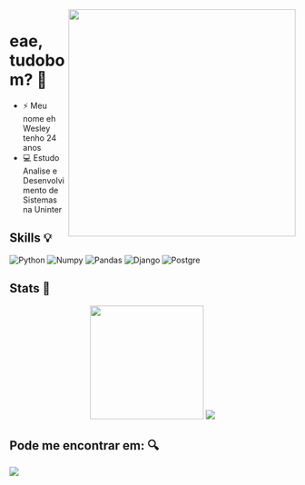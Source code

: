 <img style="margin: 40px, 0px, 40px, 0px;" align="right" width="400px" src="https://user-images.githubusercontent.com/55562529/230804670-ba4e1aa5-a956-4383-ab1e-01c30fe6b5cc.gif" />

# eae, tudobom? 🌵 

* ⚡ Meu nome eh Wesley tenho 24 anos </br>
* 💻 Estudo Analise e Desenvolvimento de Sistemas na Uninter </br>

## Skills 💡
![Python](https://img.shields.io/badge/Python-FFD43B?style=for-the-badge&logo=python&logoColor=blue)
![Numpy](https://img.shields.io/badge/Numpy-777BB4?style=for-the-badge&logo=numpy&logoColor=white)
![Pandas](https://img.shields.io/badge/Pandas-2C2D72?style=for-the-badge&logo=pandas&logoColor=white)
![Django](https://img.shields.io/badge/Django-092E20?style=for-the-badge&logo=django&logoColor=green)
![Postgre](https://img.shields.io/badge/PostgreSQL-316192?style=for-the-badge&logo=postgresql&logoColor=white)

## Stats 🚀

<div align="center">
  <p> 
    <img height="200px" src='https://github-readme-stats-git-masterrstaa-rickstaa.vercel.app/api?username=wesleyfuchs&theme=dark&hide_border=true' />
    <img src='https://github-readme-stats.vercel.app/api/top-langs/?username=wesleyfuchs&theme=dark&hide_border=true' />
  </p>
<div>

<div align="left">  
  
## Pode me encontrar em: 🔍

<a href='https://www.linkedin.com/in/wesley-fuchs/'>
  <img src = "https://img.shields.io/badge/LinkedIn-0077B5?style=for-the-badge&logo=linkedin&logoColor=white" />
</a>
</div>
